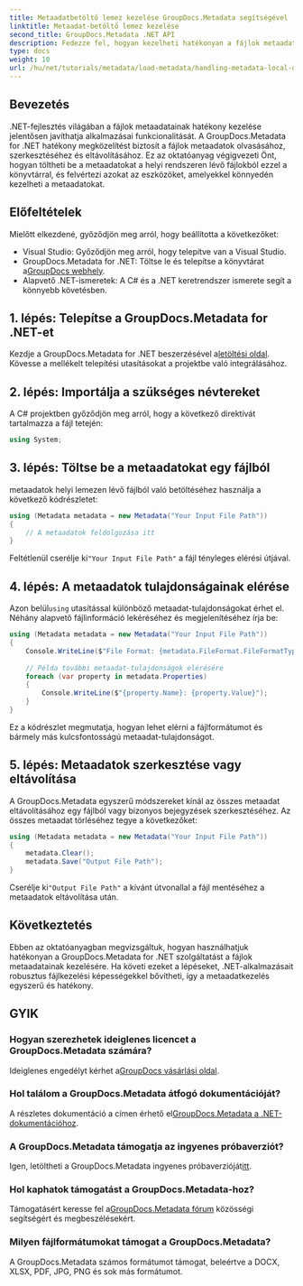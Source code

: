 ```yaml
---
title: Metaadatbetöltő lemez kezelése GroupDocs.Metadata segítségével .NET-ben
linktitle: Metaadat-betöltő lemez kezelése
second_title: GroupDocs.Metadata .NET API
description: Fedezze fel, hogyan kezelheti hatékonyan a fájlok metaadatait .NET-alkalmazásaiban a GroupDocs.Metadata segítségével. Ez az átfogó útmutató végigvezeti a telepítési folyamaton, a metaadat-tulajdonságok elérésével.
type: docs
weight: 10
url: /hu/net/tutorials/metadata/load-metadata/handling-metadata-local-disk/
---
```

## Bevezetés

.NET-fejlesztés világában a fájlok metaadatainak hatékony kezelése jelentősen javíthatja alkalmazásai funkcionalitását. A GroupDocs.Metadata for .NET hatékony megközelítést biztosít a fájlok metaadatok olvasásához, szerkesztéséhez és eltávolításához. Ez az oktatóanyag végigvezeti Önt, hogyan töltheti be a metaadatokat a helyi rendszeren lévő fájlokból ezzel a könyvtárral, és felvértezi azokat az eszközöket, amelyekkel könnyedén kezelheti a metaadatokat.

## Előfeltételek

Mielőtt elkezdené, győződjön meg arról, hogy beállította a következőket:

- Visual Studio: Győződjön meg arról, hogy telepítve van a Visual Studio.
-  GroupDocs.Metadata for .NET: Töltse le és telepítse a könyvtárat a[GroupDocs webhely](https://releases.groupdocs.com/metadata/net/).
- Alapvető .NET-ismeretek: A C# és a .NET keretrendszer ismerete segít a könnyebb követésben.

## 1. lépés: Telepítse a GroupDocs.Metadata for .NET-et

 Kezdje a GroupDocs.Metadata for .NET beszerzésével a[letöltési oldal](https://releases.groupdocs.com/metadata/net/). Kövesse a mellékelt telepítési utasításokat a projektbe való integrálásához.

## 2. lépés: Importálja a szükséges névtereket

A C# projektben győződjön meg arról, hogy a következő direktívát tartalmazza a fájl tetején:

```csharp
using System;
```

## 3. lépés: Töltse be a metaadatokat egy fájlból

metaadatok helyi lemezen lévő fájlból való betöltéséhez használja a következő kódrészletet:

```csharp
using (Metadata metadata = new Metadata("Your Input File Path"))
{
    // A metaadatok feldolgozása itt
}
```

 Feltétlenül cserélje ki`"Your Input File Path"` a fájl tényleges elérési útjával.

## 4. lépés: A metaadatok tulajdonságainak elérése

 Azon belül`using` utasítással különböző metaadat-tulajdonságokat érhet el. Néhány alapvető fájlinformáció lekéréséhez és megjelenítéséhez írja be:

```csharp
using (Metadata metadata = new Metadata("Your Input File Path"))
{
    Console.WriteLine($"File Format: {metadata.FileFormat.FileFormatType}");
    
    // Példa további metaadat-tulajdonságok elérésére
    foreach (var property in metadata.Properties)
    {
        Console.WriteLine($"{property.Name}: {property.Value}");
    }
}
```

Ez a kódrészlet megmutatja, hogyan lehet elérni a fájlformátumot és bármely más kulcsfontosságú metaadat-tulajdonságot. 

## 5. lépés: Metaadatok szerkesztése vagy eltávolítása

A GroupDocs.Metadata egyszerű módszereket kínál az összes metaadat eltávolításához egy fájlból vagy bizonyos bejegyzések szerkesztéséhez. Az összes metaadat törléséhez tegye a következőket:

```csharp
using (Metadata metadata = new Metadata("Your Input File Path"))
{
    metadata.Clear();
    metadata.Save("Output File Path");
}
```

 Cserélje ki`"Output File Path"` a kívánt útvonallal a fájl mentéséhez a metaadatok eltávolítása után.

## Következtetés

Ebben az oktatóanyagban megvizsgáltuk, hogyan használhatjuk hatékonyan a GroupDocs.Metadata for .NET szolgáltatást a fájlok metaadatainak kezelésére. Ha követi ezeket a lépéseket, .NET-alkalmazásait robusztus fájlkezelési képességekkel bővítheti, így a metaadatkezelés egyszerű és hatékony.

## GYIK

### Hogyan szerezhetek ideiglenes licencet a GroupDocs.Metadata számára?
 Ideiglenes engedélyt kérhet a[GroupDocs vásárlási oldal](https://purchase.groupdocs.com/temporary-license/).

### Hol találom a GroupDocs.Metadata átfogó dokumentációját?
 A részletes dokumentáció a címen érhető el[GroupDocs.Metadata a .NET-dokumentációhoz](https://reference.groupdocs.com/metadata/net/).

### A GroupDocs.Metadata támogatja az ingyenes próbaverziót?
 Igen, letöltheti a GroupDocs.Metadata ingyenes próbaverzióját[itt](https://releases.groupdocs.com/).

### Hol kaphatok támogatást a GroupDocs.Metadata-hoz?
 Támogatásért keresse fel a[GroupDocs.Metadata fórum](https://forum.groupdocs.com/c/metadata/14) közösségi segítségért és megbeszélésekért.

### Milyen fájlformátumokat támogat a GroupDocs.Metadata?
A GroupDocs.Metadata számos formátumot támogat, beleértve a DOCX, XLSX, PDF, JPG, PNG és sok más formátumot.